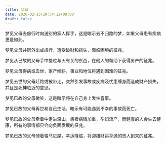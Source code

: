 ```yaml
---
title: 父母
date: 2020-02-15T20:54:12+08:00
draft: false
---
```


梦见父母去旅行时向送别的家人挥手，这是暗示去不归路的梦，如果父母患有疾病更是如此。



梦见父母共同外出或旅行，遭受破财和损失，面临困境的征兆。



梦见从已故的父母手中接过与火有关的东西，在他人的帮助下获得房产的征兆。



梦见父母得病或去世，家产倾斜，事业和地位将遇到困难的征兆。



梦见去世的父母赶路或被带走，突然引发事故或疾病及忧患缠身而造成财产损失，并且是死神临近的意思。



梦见已故的父母微笑，这是暗示将在自己身上发生喜事。



梦见已故的父母再世和自己生活，暗示有可能遇到不幸的事故而死亡。



梦见已故的父母牵着牛走进深山，患者病情加重，孕妇流产，而健康的人会失去健康，所有的事情都只会向负面发展的征兆。



梦见已故的父母骑着骏马进屋，幸运降临，将迎接财运亨通的贵人到来的征兆。

